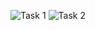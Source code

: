 ![Task 1](https://user-images.githubusercontent.com/123927698/215432843-13682442-37b8-4158-9369-a9f6700b9130.png)
![Task 2](https://user-images.githubusercontent.com/123927698/215433439-854987cd-6a50-4859-896e-5ffe822ad52d.png)
